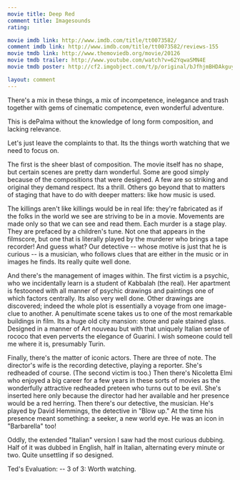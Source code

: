 ```yaml
---
movie title: Deep Red
comment title: Imagesounds
rating: 

movie imdb link: http://www.imdb.com/title/tt0073582/
comment imdb link: http://www.imdb.com/title/tt0073582/reviews-155
movie tmdb link: http://www.themoviedb.org/movie/20126
movie tmdb trailer: http://www.youtube.com/watch?v=62YqwaSMN4E
movie tmdb poster: http://cf2.imgobject.com/t/p/original/bJfhjmBHDAkguypi35MCI6Mr85p.jpg

layout: comment
---
```


There's a mix in these things, a mix of incompetence, inelegance and trash together with gems of cinematic competence, even wonderful adventure. 

This is dePalma without the knowledge of long form composition, and lacking relevance.

Let's just leave the complaints to that. Its the things worth watching that we need to focus on.

The first is the sheer blast of composition. The movie itself has no shape, but certain scenes are pretty darn wonderful. Some are good simply because of the compositions that were designed. A few are so striking and original they demand respect. Its a thrill. Others go beyond that to matters of staging that have to do with deeper matters: like how music is used.

The killings aren't like killings would be in real life: they're fabricated as if the folks in the world we see are striving to be in a movie. Movements are made only so that we can see and read them. Each murder is a stage play. They are prefaced by a children's tune. Not one that appears in the filmscore, but one that is literally played by the murderer who brings a tape recorder! And guess what? Our detective -- whose motive is just that he is curious -- is a musician, who follows clues that are either in the music or in images he finds. Its really quite well done.

And there's the management of images within. The first victim is a psychic, who we incidentally learn is a student of Kabbalah (the real). Her apartment is festooned with all manner of psychic drawings and paintings one of which factors centrally. Its also very well done. Other drawings are discovered; indeed the whole plot is essentially a voyage from one image-clue to another. A penultimate scene takes us to one of the most remarkable buildings in film. Its a huge old city mansion: stone and pale stained glass. Designed in a manner of Art nouveau but with that uniquely Italian sense of rococo that even perverts the elegance of Guarini. I wish someone could tell me where it is, presumably Turin.

Finally, there's the matter of iconic actors. There are three of note. The director's wife is the recording detective, playing a reporter. She's redheaded of course. (The second victim is too.) Then there's Nicoletta Elmi who enjoyed a big career for a few years in these sorts of movies as the wonderfully attractive redheaded preteen who turns out to be evil. She's inserted here only because the director had her available and her presence would be a red herring. Then there's our detective, the musician. He's played by David Hemmings, the detective in "Blow up." At the time his presence meant something: a seeker, a new world eye. He was an icon in "Barbarella" too!

Oddly, the extended "Italian" version I saw had the most curious dubbing. Half of it was dubbed in English, half in Italian, alternating every minute or two. Quite unsettling if so designed.

Ted's Evaluation: -- 3 of 3: Worth watching.